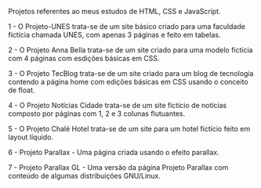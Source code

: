 Projetos referentes ao meus estudos de HTML, CSS e JavaScript.

1 - O Projeto-UNES trata-se de um site básico criado para uma faculdade fictícia chamada UNES, com apenas 3 páginas e feito em tabelas.

2 - O Projeto Anna Bella trata-se de um site criado para uma modelo fictícia com 4 páginas com esdições básicas em CSS.

3 - O Projeto TecBlog trata-se de um site criado para um blog de tecnologia contendo a página home com edições básicas em CSS usando o conceito de float.

4 - O Projeto Notícias Cidade trata-se de um site fictício de notícias composto por páginas com 1, 2 e 3 colunas flutuantes.

5 - O Projeto Chalé Hotel trata-se de um site para um hotel fictício feito em layout líquido.

6 - Projeto Parallax - Uma página criada usando o efeito parallax. 

7 - Projeto Parallax GL - Uma versão da página Projeto Parallax com conteúdo de algumas distribuições GNU/Linux. 
